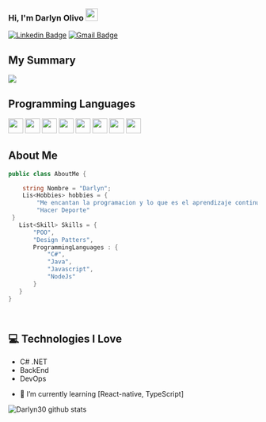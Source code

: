 
### Hi, I'm Darlyn Olivo <img src="https://media.giphy.com/media/hvRJCLFzcasrR4ia7z/giphy.gif" width="25px">




[![Linkedin Badge](https://img.shields.io/badge/-LinkedIn-blue?style=flat-square&logo=Linkedin&logoColor=white&link=https:https://www.linkedin.com/in/darlyn-olivo-8a209a254)](https://www.linkedin.com/in/darlyn-olivo-8a209a254) [![Gmail Badge](https://img.shields.io/badge/-Gmail-c14438?style=flat-square&logo=Gmail&logoColor=white&link=mailto:darlynolivo15@gmail.com)](mailto:darlynolivo15@gmail.com)


## My Summary
<img src = "https://github-readme-stats.vercel.app/api/top-langs/?username=Darlyn30&layout=compact">



## Programming Languages
<img src = 'https://github.com/MarikIshtar007/MarikIshtar007/blob/master/images/html.svg' width='30'/> <img src = 'https://github.com/MarikIshtar007/MarikIshtar007/blob/master/images/css.svg' width='30'/> <img src = 'https://github.com/MarikIshtar007/MarikIshtar007/blob/master/images/js.svg' width='30'/>
<img src = 'https://github.com/MarikIshtar007/MarikIshtar007/blob/master/images/java.svg' width='30'/>
<img src = 'https://github.com/MarikIshtar007/MarikIshtar007/blob/master/images/nodejs.svg' width='30'/>
<img src = 'https://github.com/MarikIshtar007/MarikIshtar007/blob/master/images/git.svg' width='30'/>
<img src = 'https://github.com/MarikIshtar007/MarikIshtar007/blob/master/images/sql.svg' width='30'/>
<img src = 'https://github.com/MarikIshtar007/MarikIshtar007/blob/master/images/php.svg' width='30'/>
 



## About Me
 ```c#
public class AboutMe {

     string Nombre = "Darlyn";
     Lis<Hobbies> hobbies = {
         "Me encantan la programacion y lo que es el aprendizaje continuo",
         "Hacer Deporte"
  }
    List<Skill> Skills = {
        "POO",
        "Design Patters",
        ProgrammingLanguages : {
            "C#",
            "Java",
            "Javascript",
            "NodeJs"
        }
    }
}

	
 ```

## :computer: Technologies I Love
* C# .NET
* BackEnd
* DevOps

- 🌱 I’m currently learning [React-native, TypeScript]

![Darlyn30 github stats](https://github-readme-stats.vercel.app/api?username=Darlyn30&show_icons=true&hide=[%22issues%22])
